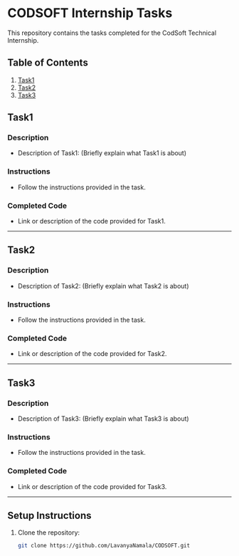 # CODSOFT Internship Tasks

This repository contains the tasks completed for the CodSoft Technical Internship.

## Table of Contents
1. [Task1](#task1)
2. [Task2](#task2)
3. [Task3](#task3)

## Task1
### Description
- Description of Task1: (Briefly explain what Task1 is about)

### Instructions
- Follow the instructions provided in the task.

### Completed Code
- Link or description of the code provided for Task1.

---

## Task2
### Description
- Description of Task2: (Briefly explain what Task2 is about)

### Instructions
- Follow the instructions provided in the task.

### Completed Code
- Link or description of the code provided for Task2.

---

## Task3
### Description
- Description of Task3: (Briefly explain what Task3 is about)

### Instructions
- Follow the instructions provided in the task.

### Completed Code
- Link or description of the code provided for Task3.

---

## Setup Instructions
1. Clone the repository:
   ```bash
   git clone https://github.com/LavanyaNamala/CODSOFT.git
